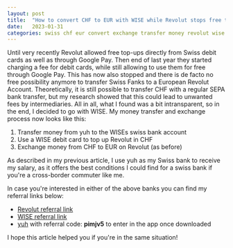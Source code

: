 ```yaml
---
layout: post
title:  "How to convert CHF to EUR with WISE while Revolut stops free top-ups"
date:   2023-01-31
categories: swiss chf eur convert exchange transfer money revolut wise top-up yuh bank cross-border commuter
---
```


Until very recently Revolut allowed free top-ups directly from Swiss debit cards as well as through Google Pay. Then end of last year they started charging a fee for debit cards, while still allowing to use them for free through Google Pay. This has now also stopped and there is de facto no free possibility anymore to transfer Swiss Fanks to a European Revolut Account. Theoretically, it is still possible to transfer CHF with a regular SEPA bank transfer, but my research showed that this could lead to unwanted fees by intermediaries. All in all, what I found was a bit intransparent, so in the end, I decided to go with WISE.
My money transfer and exchange process now looks like this:

1. Transfer money from yuh to the WISEs swiss bank account
2. Use a WISE debit card to top up Revolut in CHF
3. Exchange money from CHF to EUR on Revolut (as before)

As described in my previous article, I use yuh as my Swiss bank to receive my salary, as it offers the best conditions I could find for a swiss bank if you're a cross-border commuter like me.

In case you're interested in either of the above banks you can find my referral links below:

- [Revolut referral link](https://revolut.com/referral/domeni32oz!FEB1-23-AR-L1)
- [WISE referral link](https://wise.com/invite/ata/domenicfrenckyg)
- [yuh](https://www.yuh.com/en/download) with referral code: **pimjv5** to enter in the app once downloaded

I hope this article helped you if you're in the same situation!
